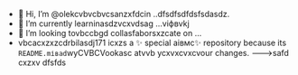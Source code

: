 - 👋 Hi, I’m @olekcvbvcbvcsanzxfdcin ..dfsdfsdfdsfsdasdz.
- 🌱 I’m currently learninasdzvcxvdsag ...vіфвvkj
- 💞️ I’m looking tovbccbgd collasfaborsxzcate on ...
- vbcacxzxzcdrbilasdj171 icxzs a ✨ special аівмс✨ repository because its `README.mіваd`wyCVBCVookasc atvvb ycxvxcvxcvour changes.
--->safd
cxzxv
dfsfds
